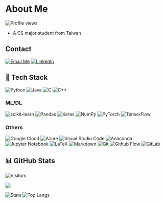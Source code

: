 # About Me
![Profile views](https://komarev.com/ghpvc/?username=tsm55555)

- A CS major student from Taiwan



## Contact

[![Email Me](https://img.shields.io/badge/Email%20Me-EA4335?logo=Gmail&logoColor=white&style=for-the-badge)](mailto:scupper.09tier@icloud.com)
[![LinkedIn](https://img.shields.io/badge/LinkedIn-0077B5?style=for-the-badge&logo=linkedin&logoColor=white)](https://www.linkedin.com/in/yen-cheng-lin-78351122b/)


## &#128296; Tech Stack

![Python](https://img.shields.io/badge/Python-3776AB?logo=Python&logoColor=white&style=for-the-badge)
![Java](https://img.shields.io/badge/Java-007396?logo=Java&logoColor=white&style=for-the-badge)
![C](https://img.shields.io/badge/C-A8B9CC?logo=C&logoColor=white&style=for-the-badge)
![C++](https://img.shields.io/badge/C++-00599C?logo=c%2B%2B&logoColor=white&style=for-the-badge)

### ML/DL
![scikit-learn](https://img.shields.io/badge/scikit--learn-%23F7931E.svg?style=for-the-badge&logo=scikit-learn&logoColor=white)
![Pandas](https://img.shields.io/badge/pandas-%23150458.svg?style=for-the-badge&logo=pandas&logoColor=white)
![Keras](https://img.shields.io/badge/Keras-%23D00000.svg?style=for-the-badge&logo=Keras&logoColor=white)
![NumPy](https://img.shields.io/badge/numpy-%23013243.svg?style=for-the-badge&logo=numpy&logoColor=white)
![PyTorch](https://img.shields.io/badge/PyTorch-%23EE4C2C.svg?style=for-the-badge&logo=PyTorch&logoColor=white)
![TensorFlow](https://img.shields.io/badge/TensorFlow-%23FF6F00.svg?style=for-the-badge&logo=TensorFlow&logoColor=white)

### Others
![Google Cloud](https://img.shields.io/badge/GoogleCloud-%234285F4.svg?style=for-the-badge&logo=google-cloud&logoColor=white)
![Azure](https://img.shields.io/badge/azure-%230072C6.svg?style=for-the-badge&logo=azure-devops&logoColor=white)
![Visual Studio Code](https://img.shields.io/badge/Visual%20Studio%20Code-0078d7.svg?style=for-the-badge&logo=visual-studio-code&logoColor=white)
![Anaconda](https://img.shields.io/badge/Anaconda-%2344A833.svg?style=for-the-badge&logo=anaconda&logoColor=white)
![Jupyter Notebook](https://img.shields.io/badge/jupyter-%23FA0F00.svg?style=for-the-badge&logo=jupyter&logoColor=white)
![LaTeX](https://img.shields.io/badge/latex-%23008080.svg?style=for-the-badge&logo=latex&logoColor=white)
![Markdown](https://img.shields.io/badge/markdown-%23000000.svg?style=for-the-badge&logo=markdown&logoColor=white)
![Git](https://img.shields.io/badge/Git-F05032?logo=Git&logoColor=white&style=for-the-badge)
![Github Flow](https://img.shields.io/badge/Github%20Flow-181717?logo=Github&logoColor=white&style=for-the-badge)
![GitLab](https://img.shields.io/badge/gitlab-%23181717.svg?style=for-the-badge&logo=gitlab&logoColor=white)
## &#128202; GitHub Stats
![Visitors](https://estruyf-github.azurewebsites.net/api/VisitorHit?user=tsm55555&countColor=rgb(35,%20168,%20247))

<a href="https://github.com/ryo-ma/github-profile-trophy">
  <img align="center" src="https://github-profile-trophy.vercel.app/?username=tsm55555" />
</a>


![Stats](https://github-readme-stats.vercel.app/api?username=tsm55555&border_radius=0&icon_color=0aa&bg_color=000&text_color=ccc&title_color=FCE928&show_icons=true&count_private=true&hide_border=true&include_all_commits=true&hide_title=true)
![Top Langs](https://github-readme-stats.vercel.app/api/top-langs/?username=tsm55555&layout=compact&hide=HTML,CSS&bg_color=000&title_color=FCE928&show_icons=true&count_private=true&hide_border=true&include_all_commits=true&text_color=fff&langs_count=8&border_radius=0&exclude_repo=bert-named-entity-recognition)

